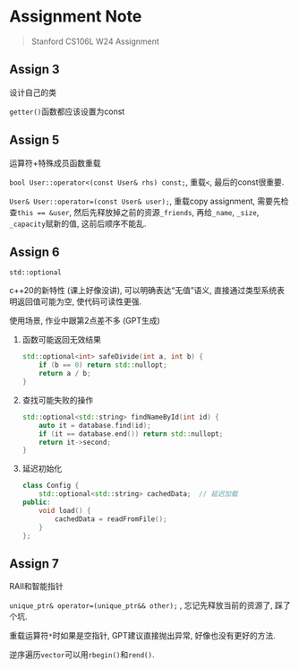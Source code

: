 # Assignment Note

> Stanford CS106L W24 Assignment

## Assign 3

设计自己的类

`getter()`函数都应该设置为const

## Assign 5

运算符+特殊成员函数重载

`bool User::operator<(const User& rhs) const;`, 重载`<`, 最后的const很重要.

`User& User::operator=(const User& user);`, 重载copy assignment, 需要先检查`this == &user`, 然后先释放掉之前的资源`_friends`, 再给`_name`, `_size`, `_capacity`赋新的值, 这前后顺序不能乱.

## Assign 6

`std::optional`

c++20的新特性 (课上好像没讲), 可以明确表达“无值”语义, 直接通过类型系统表明返回值可能为空, 使代码可读性更强.

使用场景, 作业中跟第2点差不多 (GPT生成)

1. 函数可能返回无效结果

   ```cpp
   std::optional<int> safeDivide(int a, int b) {
       if (b == 0) return std::nullopt;
       return a / b;
   }
   ```

2. 查找可能失败的操作

   ```cpp
   std::optional<std::string> findNameById(int id) {
       auto it = database.find(id);
       if (it == database.end()) return std::nullopt;
       return it->second;
   }
   ```

3. 延迟初始化

   ```cpp
   class Config {
       std::optional<std::string> cachedData;  // 延迟加载
   public:
       void load() {
           cachedData = readFromFile();
       }
   };
   ```

## Assign 7

RAII和智能指针

`unique_ptr& operator=(unique_ptr&& other);` , 忘记先释放当前的资源了, 踩了个坑.

重载运算符`*`时如果是空指针, GPT建议直接抛出异常, 好像也没有更好的方法.

逆序遍历`vector`可以用`rbegin()`和`rend()`.